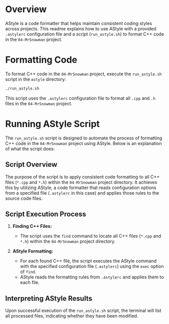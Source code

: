 # Overview

AStyle is a code formatter that helps maintain consistent coding styles across projects. This readme explains how to use AStyle with a provided `.astylerc` configuration file and a script (`run_astyle.sh`) to format C++ code in the `04-MrSnowman` project.

# Formatting Code

To format C++ code in the `04-MrSnowman` project, execute the `run_astyle.sh` script in the `astyle` directory:

```bash
./run_astyle.sh
```

This script uses the `.astylerc` configuration file to format all `.cpp` and `.h` files in the `04-MrSnowman` project.

# Running AStyle Script

The `run_astyle.sh` script is designed to automate the process of formatting C++ code in the `04-MrSnowman` project using AStyle. Below is an explanation of what the script does:

## Script Overview

The purpose of the script is to apply consistent code formatting to all C++ files (`*.cpp` and `*.h`) within the `04-MrSnowman` project directory. It achieves this by utilizing AStyle, a code formatter that reads configuration options from a specified file (`.astylerc` in this case) and applies those rules to the source code files.

## Script Execution Process

1. **Finding C++ Files:**
   - The script uses the `find` command to locate all C++ files (`*.cpp` and `*.h`) within the `04-MrSnowman` project directory.

2. **AStyle Formatting:**
   - For each found C++ file, the script executes the AStyle command with the specified configuration file (`.astylerc`) using the `exec` option of `find`.
   - AStyle reads the formatting rules from `.astylerc` and applies them to each file.

## Interpreting AStyle Results

Upon successful execution of the `run_astyle.sh` script, the terminal will list all processed files, indicating whether they have been modified.
